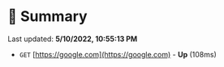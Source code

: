 # 📖 Summary
Last updated: **5/10/2022, 10:55:13 PM**

- `GET` [https://google.com](https://google.com) - **Up** (108ms)
